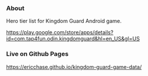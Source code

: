 ### About
Hero tier list for Kingdom Guard Android game.

https://play.google.com/store/apps/details?id=com.tap4fun.odin.kingdomguard&hl=en_US&gl=US


### Live on Github Pages
https://ericchase.github.io/kingdom-guard-game-data/
